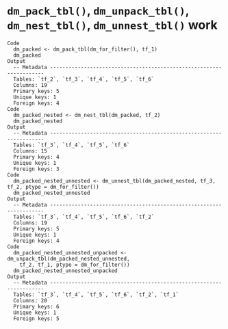 # `dm_pack_tbl()`, `dm_unpack_tbl()`, `dm_nest_tbl()`, `dm_unnest_tbl()` work

    Code
      dm_packed <- dm_pack_tbl(dm_for_filter(), tf_1)
      dm_packed
    Output
      -- Metadata --------------------------------------------------------------------
      Tables: `tf_2`, `tf_3`, `tf_4`, `tf_5`, `tf_6`
      Columns: 19
      Primary keys: 5
      Unique keys: 1
      Foreign keys: 4
    Code
      dm_packed_nested <- dm_nest_tbl(dm_packed, tf_2)
      dm_packed_nested
    Output
      -- Metadata --------------------------------------------------------------------
      Tables: `tf_3`, `tf_4`, `tf_5`, `tf_6`
      Columns: 15
      Primary keys: 4
      Unique keys: 1
      Foreign keys: 3
    Code
      dm_packed_nested_unnested <- dm_unnest_tbl(dm_packed_nested, tf_3, tf_2, ptype = dm_for_filter())
      dm_packed_nested_unnested
    Output
      -- Metadata --------------------------------------------------------------------
      Tables: `tf_3`, `tf_4`, `tf_5`, `tf_6`, `tf_2`
      Columns: 19
      Primary keys: 5
      Unique keys: 1
      Foreign keys: 4
    Code
      dm_packed_nested_unnested_unpacked <- dm_unpack_tbl(dm_packed_nested_unnested,
        tf_2, tf_1, ptype = dm_for_filter())
      dm_packed_nested_unnested_unpacked
    Output
      -- Metadata --------------------------------------------------------------------
      Tables: `tf_3`, `tf_4`, `tf_5`, `tf_6`, `tf_2`, `tf_1`
      Columns: 20
      Primary keys: 6
      Unique keys: 1
      Foreign keys: 5

